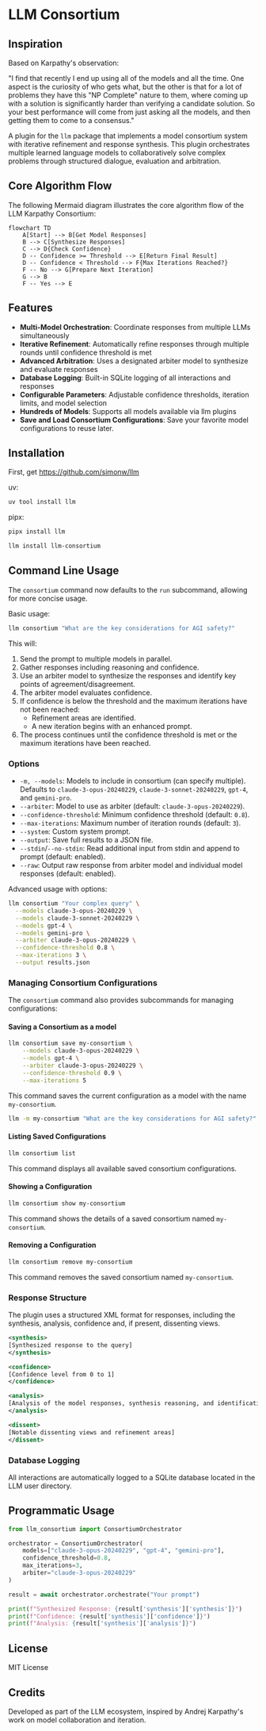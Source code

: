 # LLM Consortium

## Inspiration

Based on Karpathy's observation:

"I find that recently I end up using all of the models and all the time. One aspect is the curiosity of who gets what, but the other is that for a lot of problems they have this "NP Complete" nature to them, where coming up with a solution is significantly harder than verifying a candidate solution. So your best performance will come from just asking all the models, and then getting them to come to a consensus."

A plugin for the `llm` package that implements a model consortium system with iterative refinement and response synthesis. This plugin orchestrates multiple learned language models to collaboratively solve complex problems through structured dialogue, evaluation and arbitration.

## Core Algorithm Flow

The following Mermaid diagram illustrates the core algorithm flow of the LLM Karpathy Consortium:

```mermaid
flowchart TD
    A[Start] --> B[Get Model Responses]
    B --> C[Synthesize Responses]
    C --> D{Check Confidence}
    D -- Confidence >= Threshold --> E[Return Final Result]
    D -- Confidence < Threshold --> F{Max Iterations Reached?}
    F -- No --> G[Prepare Next Iteration]
    G --> B
    F -- Yes --> E
```

## Features

- **Multi-Model Orchestration**: Coordinate responses from multiple LLMs simultaneously
- **Iterative Refinement**: Automatically refine responses through multiple rounds until confidence threshold is met
- **Advanced Arbitration**: Uses a designated arbiter model to synthesize and evaluate responses
- **Database Logging**: Built-in SQLite logging of all interactions and responses
- **Configurable Parameters**: Adjustable confidence thresholds, iteration limits, and model selection
- **Hundreds of Models**: Supports all models available via llm plugins
- **Save and Load Consortium Configurations**: Save your favorite model configurations to reuse later.

## Installation
First, get https://github.com/simonw/llm

uv:
```bash
uv tool install llm
```
pipx:
```bash
pipx install llm
```

```bash
llm install llm-consortium
```

## Command Line Usage

The `consortium` command now defaults to the `run` subcommand, allowing for more concise usage.

Basic usage:
```bash
llm consortium "What are the key considerations for AGI safety?"
```

This will:

1. Send the prompt to multiple models in parallel.
2. Gather responses including reasoning and confidence.
3. Use an arbiter model to synthesize the responses and identify key points of agreement/disagreement.
4. The arbiter model evaluates confidence.
5. If confidence is below the threshold and the maximum iterations have not been reached:
   - Refinement areas are identified.
   - A new iteration begins with an enhanced prompt.
6. The process continues until the confidence threshold is met or the maximum iterations have been reached.

### Options

- `-m, --models`: Models to include in consortium (can specify multiple). Defaults to `claude-3-opus-20240229`, `claude-3-sonnet-20240229`, `gpt-4`, and `gemini-pro`.
- `--arbiter`: Model to use as arbiter (default: `claude-3-opus-20240229`).
- `--confidence-threshold`: Minimum confidence threshold (default: `0.8`).
- `--max-iterations`: Maximum number of iteration rounds (default: `3`).
- `--system`: Custom system prompt.
- `--output`: Save full results to a JSON file.
- `--stdin`/`--no-stdin`: Read additional input from stdin and append to prompt (default: enabled).
- `--raw`: Output raw response from arbiter model and individual model responses (default: enabled).

Advanced usage with options:
```bash
llm consortium "Your complex query" \
  --models claude-3-opus-20240229 \
  --models claude-3-sonnet-20240229 \
  --models gpt-4 \
  --models gemini-pro \
  --arbiter claude-3-opus-20240229 \
  --confidence-threshold 0.8 \
  --max-iterations 3 \
  --output results.json
```

### Managing Consortium Configurations
The `consortium` command also provides subcommands for managing configurations:

#### Saving a Consortium as a model
```bash
llm consortium save my-consortium \
    --models claude-3-opus-20240229 \
    --models gpt-4 \
    --arbiter claude-3-opus-20240229 \
    --confidence-threshold 0.9 \
    --max-iterations 5
```
This command saves the current configuration as a model with the name `my-consortium`.

```bash
llm -m my-consortium "What are the key considerations for AGI safety?"
```


#### Listing Saved Configurations
```bash
llm consortium list
```
This command displays all available saved consortium configurations.

#### Showing a Configuration
```bash
llm consortium show my-consortium
```
This command shows the details of a saved consortium named `my-consortium`.

#### Removing a Configuration
```bash
llm consortium remove my-consortium
```
This command removes the saved consortium named `my-consortium`.

### Response Structure

The plugin uses a structured XML format for responses, including the synthesis, analysis, confidence and, if present, dissenting views.

```xml
<synthesis>
[Synthesized response to the query]
</synthesis>

<confidence>
[Confidence level from 0 to 1]
</confidence>

<analysis>
[Analysis of the model responses, synthesis reasoning, and identification of key points of agreement or disagreement]
</analysis>

<dissent>
[Notable dissenting views and refinement areas]
</dissent>
```

### Database Logging

All interactions are automatically logged to a SQLite database located in the LLM user directory.

## Programmatic Usage

```python
from llm_consortium import ConsortiumOrchestrator

orchestrator = ConsortiumOrchestrator(
    models=["claude-3-opus-20240229", "gpt-4", "gemini-pro"],
    confidence_threshold=0.8,
    max_iterations=3,
    arbiter="claude-3-opus-20240229"
)

result = await orchestrator.orchestrate("Your prompt")

print(f"Synthesized Response: {result['synthesis']['synthesis']}")
print(f"Confidence: {result['synthesis']['confidence']}")
print(f"Analysis: {result['synthesis']['analysis']}")
```

## License

MIT License

## Credits

Developed as part of the LLM ecosystem, inspired by Andrej Karpathy's work on model collaboration and iteration.
